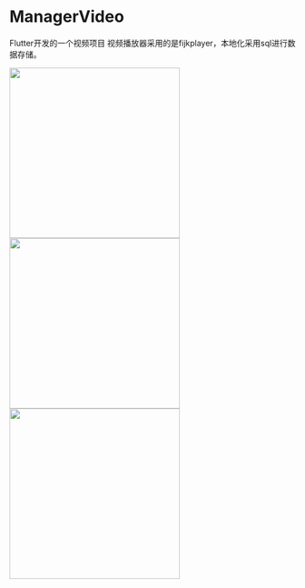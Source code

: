 # ManagerVideo
Flutter开发的一个视频项目
视频播放器采用的是fijkplayer，本地化采用sql进行数据存储。

 <img src="https://user-images.githubusercontent.com/7934078/205209350-94ae0069-f88e-4b82-9030-fadaba2b2f1b.PNG" width="300px">  <img src="https://user-images.githubusercontent.com/7934078/205209406-50e7ad06-0b28-481c-9a0a-030d52d620c5.PNG" width="300px">  <img src="https://user-images.githubusercontent.com/7934078/205209448-cba31515-a5b7-4b30-a535-6b4b52f2b630.PNG" width="300px">
